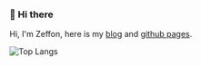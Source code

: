 ### 👋 Hi there

Hi, I'm Zeffon, here is my [blog](https://www.yuque.com/zeffon/blog) and [github pages](https://zeffon.github.io).

![Top Langs](https://github-readme-stats.vercel.app/api/top-langs/?username=Zeffon&layout=compact)
